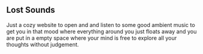 ## Lost Sounds
Just a cozy website to open and and listen to some good ambient music to get you in that mood where everything around you just floats away and you are put in a empty space where your mind is free to explore all your thoughts without judgement.